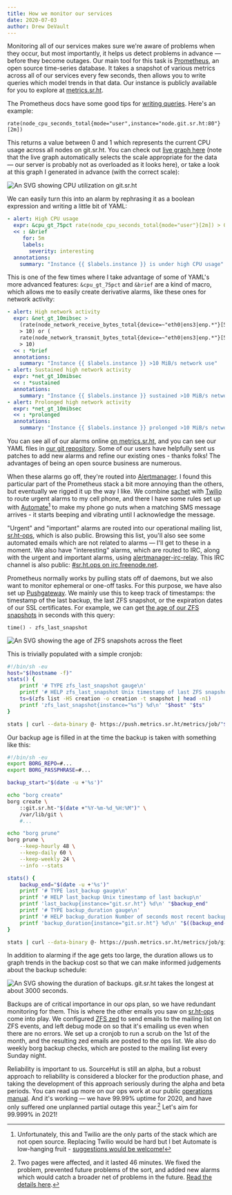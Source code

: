 ```yaml
---
title: How we monitor our services
date: 2020-07-03
author: Drew DeVault
---
```


Monitoring all of our services makes sure we're aware of problems when they
occur, but most importantly, it helps us detect problems in advance &mdash;
before they become outages. Our main tool for this task is [Prometheus][prom],
an open source time-series database. It takes a snapshot of various metrics
across all of our services every few seconds, then allows you to write queries
which model trends in that data. Our instance is publicly available for you to
explore at [metrics.sr.ht](https://metrics.sr.ht).

[prom]: https://prometheus.io

The Prometheus docs have some good tips for [writing queries][queries]. Here's
an example:

[queries]: https://prometheus.io/docs/prometheus/latest/querying/basics/

```
rate(node_cpu_seconds_total{mode="user",instance="node.git.sr.ht:80"}[2m])
```

This returns a value between 0 and 1 which represents the current CPU usage
across all nodes on git.sr.ht. You can check out [live graph here][cpu live]
(note that the live graph automatically selects the scale appropriate for the
data &mdash; our server is probably not as overloaded as it looks here), or
take a look at this graph I generated in advance (with the correct scale):

[cpu live]: https://metrics.sr.ht/graph?g0.range_input=1h&g0.stacked=0&g0.expr=rate(node_cpu_seconds_total%7Bmode%3D%22user%22%2Cinstance%3D%22node.git.sr.ht%3A80%22%7D%5B2m%5D)&g0.tab=0

![An SVG showing CPU utilization on git.sr.ht](https://l.sr.ht/WOLU.svg)

We can easily turn this into an alarm by rephrasing it as a boolean expression
and writing a little bit of YAML:

```yaml
- alert: High CPU usage
  expr: &cpu_gt_75pct rate(node_cpu_seconds_total{mode="user"}[2m]) > 0.75
  << : &brief
     for: 5m
     labels:
       severity: interesting
  annotations:
    summary: "Instance {{ $labels.instance }} is under high CPU usage"
```

This is one of the few times where I take advantage of some of YAML's more
advanced features: `&cpu_gt_75pct` and `&brief` are a kind of macro, which
allows me to easily create derivative alarms, like these ones for network
activity:

```yaml
- alert: High network activity
  expr: &net_gt_10mibsec >
    (rate(node_network_receive_bytes_total{device=~"eth0|ens3|enp.*"}[5m]) / 1024^2
    > 10) or (
    rate(node_network_transmit_bytes_total{device=~"eth0|ens3|enp.*"}[5m]) / 1024^2
    > 10)
  << : *brief
  annotations:
    summary: "Instance {{ $labels.instance }} >10 MiB/s network use"
- alert: Sustained high network activity
  expr: *net_gt_10mibsec
  << : *sustained
  annotations:
    summary: "Instance {{ $labels.instance }} sustained >10 MiB/s network use"
- alert: Prolonged high network activity
  expr: *net_gt_10mibsec
  << : *prolonged
  annotations:
    summary: "Instance {{ $labels.instance }} prolonged >10 MiB/s network use"
```

You can see all of our alarms online [on metrics.sr.ht][alarms], and you can see
our YAML files in [our git repository][git]. Some of our users have helpfully
sent us patches to add new alarms and refine our existing ones - thanks folks!
The advantages of being an open source business are numerous.

[alarms]: https://metrics.sr.ht/alerts
[git]: https://git.sr.ht/~sircmpwn/metrics.sr.ht

When these alarms go off, they're routed into [Alertmanager][am]. I found this
particular part of the Prometheus stack a bit more annoying than the others, but
eventually we rigged it up the way I like. We combine [sachet][sachet] with
[Twilio][twilio] to route urgent alarms to my cell phone, and there I have some
rules set up with [Automate][automate][^1] to make my phone go nuts when a
matching SMS message arrives - it starts beeping and vibrating until I
acknowledge the message.

[am]: https://www.prometheus.io/docs/alerting/latest/alertmanager/
[sachet]: https://github.com/messagebird/sachet
[twilio]: https://www.twilio.com/
[automate]: https://llamalab.com/automate/
[^1]: Unfortunately, this and Twilio are the only parts of the stack which are not open source. Replacing Twilio would be hard but I bet Automate is low-hanging fruit - [suggestions would be welcome!](mailto:sir@cmpwn.com)

"Urgent" and "important" alarms are routed into our operational mailing list,
[sr.ht-ops][sr.ht-ops], which is also public.  Browsing this list, you'll also
see some automated emails which are not related to alarms &mdash; I'll get to
these in a moment. We also have "interesting" alarms, which are routed to IRC,
along with the urgent and important alarms, using
[alertmanager-irc-relay][am-irc-relay]. This IRC channel is also public:
[#sr.ht.ops on irc.freenode.net][#sr.ht.ops].

[sr.ht-ops]: https://lists.sr.ht/~sircmpwn/sr.ht-ops
[am-irc-relay]: https://github.com/google/alertmanager-irc-relay
[#sr.ht.ops]: http://webchat.freenode.net/?channels=%23sr.ht.ops&uio=d4

Prometheus normally works by pulling stats off of daemons, but we also want to
monitor ephemeral or one-off tasks. For this purpose, we have also set up
[Pushgateway][pgway]. We mainly use this to keep track of timestamps: the
timestamp of the last backup, the last ZFS snapshot, or the expiration dates of
our SSL certificates. For example, we can get
[the age of our ZFS snapshots][snapshot age] in seconds with this query:

[pgway]: https://github.com/prometheus/pushgateway
[snapshot age]: https://metrics.sr.ht/graph?g0.range_input=30m&g0.expr=time()%20-%20zfs_last_snapshot&g0.tab=0

```
time() - zfs_last_snapshot
```

![An SVG showing the age of ZFS snapshots across the fleet](https://l.sr.ht/6HPu.svg)

This is trivially populated with a simple cronjob:

```sh
#!/bin/sh -eu
host="$(hostname -f)"
stats() {
	printf '# TYPE zfs_last_snapshot gauge\n'
	printf '# HELP zfs_last_snapshot Unix timestamp of last ZFS snapshot\n'
	ts=$(zfs list -HS creation -o creation -t snapshot | head -n1)
	printf 'zfs_last_snapshot{instance="%s"} %d\n' "$host" "$ts"
}

stats | curl --data-binary @- https://push.metrics.sr.ht/metrics/job/"$host"
```

Our backup age is filled in at the time the backup is taken with something like
this:

```sh
#!/bin/sh -eu
export BORG_REPO=#...
export BORG_PASSPHRASE=#...

backup_start="$(date -u +'%s')"

echo "borg create"
borg create \
	::git.sr.ht-"$(date +"%Y-%m-%d_%H:%M")" \
	/var/lib/git \
	#...

echo "borg prune"
borg prune \
	--keep-hourly 48 \
	--keep-daily 60 \
	--keep-weekly 24 \
	--info --stats

stats() {
	backup_end="$(date -u +'%s')"
	printf '# TYPE last_backup gauge\n'
	printf '# HELP last_backup Unix timestamp of last backup\n'
	printf 'last_backup{instance="git.sr.ht"} %d\n' "$backup_end"
	printf '# TYPE backup_duration gauge\n'
	printf '# HELP backup_duration Number of seconds most recent backup took to complete\n'
	printf 'backup_duration{instance="git.sr.ht"} %d\n' "$((backup_end-backup_start))"
}

stats | curl --data-binary @- https://push.metrics.sr.ht/metrics/job/git.sr.ht
```

In addition to alarming if the age gets too large, the duration allows us to
graph trends in the backup cost so that we can make informed judgements about
the backup schedule:

![An SVG showing the duration of backups. git.sr.ht takes the longest at about 3000 seconds.](https://l.sr.ht/wC9J.svg)

Backups are of critical importance in our ops plan, so we have redundant
monitoring for them. This is where the other emails you saw on
[sr.ht-ops][sr.ht-ops] come into play. We configured [ZFS zed][zed] to send
emails to the mailing list on ZFS events, and left debug mode on so that it's
emailing us even when there are no errors. We set up a cronjob to run a scrub on
the 1st of the month, and the resulting zed emails are posted to the ops list.
We also do weekly borg backup checks, which are posted to the mailing list every
Sunday night.

[zed]: https://zfsonlinux.org/manpages/0.8.0/man8/zed.8.html

Reliability is important to us. SourceHut is still an alpha, but a robust
approach to reliability is considered a blocker for the production phase, and
taking the development of this approach seriously during the alpha and beta
periods. You can read up more on our ops work at our public [operations
manual](https://man.sr.ht/ops/). And it's working &mdash; we have 99.99% uptime
for 2020, and have only suffered one unplanned partial outage this year.[^2]
Let's aim for 99.999% in 2021!

[^2]: Two pages were affected, and it lasted 46 minutes. We fixed the problem, prevented future problems of the sort, and added new alarms which would catch a broader net of problems in the future. [Read the details here](https://status.sr.ht/issues/2020-06-28-unplanned-git.sr.ht-outage/).
